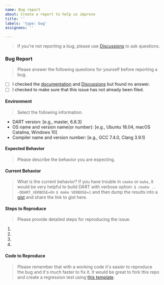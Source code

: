 ```yaml
---
name: Bug report
about: Create a report to help us improve
title: ''
labels: 'type: bug'
assignees: ''

---
```


> If you're not reporting a bug, please use [Discussions](https://github.com/dartsim/dart/discussions) to ask questions.

### Bug Report
> Please answer the following questions for yourself before reporting a bug.
- [ ] I checked the [documentation](http://dartsim.github.io/) and [Discussions](https://github.com/dartsim/dart/discussions) but found no answer.
- [ ] I checked to make sure that this issue has not already been filed.

#### Environment
> Select the following information.
* DART version: [e.g., master, 6.8.3]
* OS name and version name(or number): [e.g., Ubuntu 18.04, macOS Catalina, Windows 10]
* Compiler name and version number: [e.g., GCC 7.4.0, Clang 3.9.1]

#### Expected Behavior
> Please describe the behavior you are expecting.

#### Current Behavior
> What is the current behavior?
> If you have trouble in `cmake` or `make`, it would be very helpful to build DART with verbose option:
> `$ cmake .. -DDART_VERBOSE=On`
> `$ make VERBOSE=1`
> and then dump the results into a [gist](https://gist.github.com/) and share the link to gist here.

#### Steps to Reproduce
> Please provide detailed steps for reproducing the issue.
1. 
2. 
3. 
4. 

#### Code to Reproduce
> Please remember that with a working code it's easier to reproduce the bug and it's much faster to fix it.
> It would be great to fork this repo and create a regression test using [this template](https://github.com/dartsim/dart/blob/main/tests/regression/test_Issue000Template.cpp).
